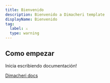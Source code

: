 ```yaml
---
title: Bienvenido
description: Bienvenido a Dimacheri template
displayName: Bienvenido
tag:
  label: ⚔️
  type: warning
---
```


## Como empezar
Inicia escribiendo documentación!

[Dimacheri docs](https://dimacheri-docs.vercel.app/inicio)
